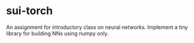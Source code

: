 # sui-torch

An assignment for introductory class on neural networks.
Implement a tiny library for building NNs using numpy only.
